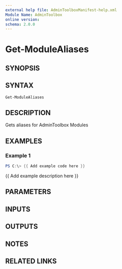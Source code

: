 ```yaml
---
external help file: AdminToolboxManifest-help.xml
Module Name: AdminToolbox
online version:
schema: 2.0.0
---
```


# Get-ModuleAliases

## SYNOPSIS

## SYNTAX

```
Get-ModuleAliases
```

## DESCRIPTION
Gets aliases for AdminToolbox Modules

## EXAMPLES

### Example 1
```powershell
PS C:\> {{ Add example code here }}
```

{{ Add example description here }}

## PARAMETERS

## INPUTS

## OUTPUTS

## NOTES

## RELATED LINKS

